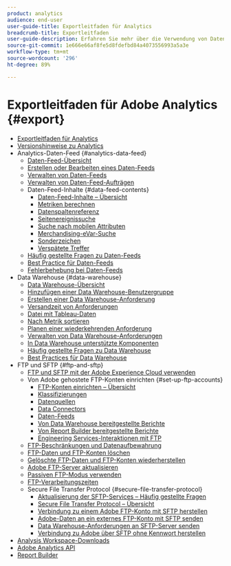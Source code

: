 ```yaml
---
product: analytics
audience: end-user
user-guide-title: Exportleitfaden für Analytics
breadcrumb-title: Exportleitfaden
user-guide-description: Erfahren Sie mehr über die Verwendung von Daten-Feeds zum Exportieren von Rohdaten und die Data Warehouse zum Abrufen einer Tabellenausgabe von Daten. Erfahren Sie, wie Sie mit FTP und SFTP Dateien übertragen können.
source-git-commit: 1e666e66af8fe5d8fdefbd84a4073556993a5a3e
workflow-type: tm+mt
source-wordcount: '296'
ht-degree: 89%

---
```



# Exportleitfaden für Adobe Analytics {#export}

+ [Exportleitfaden für Analytics](home.md)
+ [Versionshinweise zu Analytics](https://experienceleague.adobe.com/docs/analytics/release-notes/latest.html?lang=de)
+ Analytics-Daten-Feed {#analytics-data-feed}
   + [Daten-Feed-Übersicht](analytics-data-feed/data-feed-overview.md)
   + [Erstellen oder Bearbeiten eines Daten-Feeds](analytics-data-feed/create-feed.md)
   + [Verwalten von Daten-Feeds](analytics-data-feed/df-manage-feeds.md)
   + [Verwalten von Daten-Feed-Aufträgen](analytics-data-feed/df-manage-jobs.md)
   + Daten-Feed-Inhalte {#data-feed-contents}
      + [Daten-Feed-Inhalte – Übersicht](analytics-data-feed/c-df-contents/datafeeds-contents.md)
      + [Metriken berechnen](analytics-data-feed/c-df-contents/datafeeds-calculate.md)
      + [Datenspaltenreferenz](analytics-data-feed/c-df-contents/datafeeds-reference.md)
      + [Seitenereignissuche](analytics-data-feed/c-df-contents/datafeeds-page-event.md)
      + [Suche nach mobilen Attributen](analytics-data-feed/c-df-contents/mobile-attributes-lookup.md)
      + [Merchandising-eVar-Suche](analytics-data-feed/c-df-contents/merchandising-evar-lookup.md)
      + [Sonderzeichen](analytics-data-feed/c-df-contents/datafeeds-spec-chars.md)
      + [Verspätete Treffer](analytics-data-feed/c-df-contents/late-arriving-hits.md)
   + [Häufig gestellte Fragen zu Daten-Feeds](analytics-data-feed/df-faq.md)
   + [Best Practice für Daten-Feeds](analytics-data-feed/data-feeds-best-practices.md)
   + [Fehlerbehebung bei Daten-Feeds](analytics-data-feed/troubleshooting.md)
+ Data Warehouse {#data-warehouse}
   + [Data Warehouse-Übersicht](data-warehouse/data-warehouse.md)
   + [Hinzufügen einer Data Warehouse-Benutzergruppe](data-warehouse/t-dw-group.md)
   + [Erstellen einer Data Warehouse-Anforderung](data-warehouse/t-dw-create-request.md)
   + [Versandzeit von Anforderungen](data-warehouse/delivery-time.md)
   + [Datei mit Tableau-Daten](data-warehouse/t-tableau.md)
   + [Nach Metrik sortieren](data-warehouse/sorting-by-metric.md)
   + [Planen einer wiederkehrenden Anforderung](data-warehouse/dw-schedule-recurring.md)
   + [Verwalten von Data Warehouse-Anforderungen](data-warehouse/data-warehouse-requests-manage.md)
   + [In Data Warehouse unterstützte Komponenten](data-warehouse/component-support.md)
   + [Häufig gestellte Fragen zu Data Warehouse](data-warehouse/faq.md)
   + [Best Practices für Data Warehouse](data-warehouse/data-warehouse-bp.md)
+ FTP und SFTP {#ftp-and-sftp}
   + [FTP und SFTP mit der Adobe Experience Cloud verwenden](ftp-and-sftp/ftp-overview.md)
   + Von Adobe gehostete FTP-Konten einrichten {#set-up-ftp-accounts}
      + [FTP-Konten einrichten – Übersicht](ftp-and-sftp/c-set-up-ftp-accounts/ftp-accounts.md)
      + [Klassifizierungen](ftp-and-sftp/c-set-up-ftp-accounts/ftp-saint.md)
      + [Datenquellen](ftp-and-sftp/c-set-up-ftp-accounts/ftp-datasources.md)
      + [Data Connectors](ftp-and-sftp/c-set-up-ftp-accounts/ftp-genesis.md)
      + [Daten-Feeds](ftp-and-sftp/c-set-up-ftp-accounts/ftp-datafeeds.md)
      + [Von Data Warehouse bereitgestellte Berichte](ftp-and-sftp/c-set-up-ftp-accounts/ftp-dw-reports.md)
      + [Von Report Builder bereitgestellte Berichte](ftp-and-sftp/c-set-up-ftp-accounts/ftp-arb-reports.md)
      + [Engineering Services-Interaktionen mit FTP](ftp-and-sftp/c-set-up-ftp-accounts/ftp-eng-services.md)
   + [FTP-Beschränkungen und Datenaufbewahrung](ftp-and-sftp/ftp-limits.md)
   + [FTP-Daten und FTP-Konten löschen](ftp-and-sftp/ftp-delete.md)
   + [Gelöschte FTP-Daten und FTP-Konten wiederherstellen](ftp-and-sftp/ftp-restore.md)
   + [Adobe FTP-Server aktualisieren](ftp-and-sftp/ftp-upgrade.md)
   + [Passiven FTP-Modus verwenden](ftp-and-sftp/ftp-passive.md)
   + [FTP-Verarbeitungszeiten](ftp-and-sftp/ftp-processing.md)
   + Secure File Transfer Protocol {#secure-file-transfer-protocol}
      + [Aktualisierung der SFTP-Services – Häufig gestellte Fragen](ftp-and-sftp/c-sftp/sftp-upgrade.md)
      + [Secure File Transfer Protocol – Übersicht](ftp-and-sftp/c-sftp/ftp-sftp.md)
      + [Verbindung zu einem Adobe FTP-Konto mit SFTP herstellen](ftp-and-sftp/c-sftp/ftp-sftp-connect.md)
      + [Adobe-Daten an ein externes FTP-Konto mit SFTP senden](ftp-and-sftp/c-sftp/ftp-sftp-transfer.md)
      + [Data Warehouse-Anforderungen an SFTP-Server senden](ftp-and-sftp/c-sftp/ftp-sftp-dw.md)
      + [Verbindung zu Adobe über SFTP ohne Kennwort herstellen](ftp-and-sftp/c-sftp/ftp-sftp-cert-auth.md)
+ [Analysis Workspace-Downloads](https://experienceleague.adobe.com/docs/analytics/analyze/analysis-workspace/curate-share/download-send.html?lang=de)
+ [Adobe Analytics API](https://www.adobe.io/apis/experiencecloud/analytics/docs.html)
+ [Report Builder](https://experienceleague.adobe.com/docs/analytics/analyze/report-builder/home.html?lang=de)
